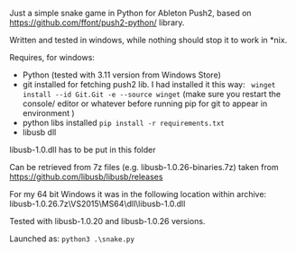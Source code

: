 Just a simple snake game in Python for Ableton Push2, based on https://github.com/ffont/push2-python/  library.


Written and tested in windows, while nothing should stop it to work in *nix.

Requires, for windows:

* Python (tested with 3.11 version from Windows Store)
* git installed for fetching  push2 lib. I had installed it this way: ``` winget install --id Git.Git -e --source winget```  (make sure you restart the console/ editor or whatever before running pip for git to appear in environment )
* python libs installed  ```pip install -r requirements.txt```
* libusb dll

libusb-1.0.dll has to be put in this folder

Can be retrieved from 7z files (e.g. libusb-1.0.26-binaries.7z) taken from https://github.com/libusb/libusb/releases

For my 64 bit Windows it was in the following location within archive: libusb-1.0.26.7z\VS2015\MS64\dll\libusb-1.0.dll

Tested with libusb-1.0.20 and  libusb-1.0.26 versions.


Launched as: 
```python3 .\snake.py```